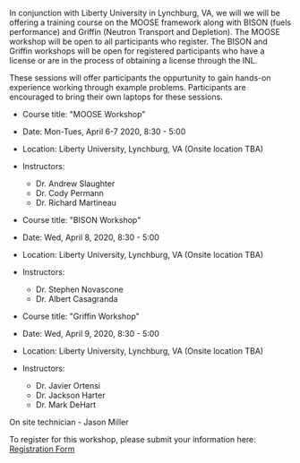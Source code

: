 In conjunction with Liberty University in Lynchburg, VA, we will  we will be offering a training course on the MOOSE framework along with BISON (fuels performance) and Griffin (Neutron Transport and Depletion). The MOOSE workshop will be open to all participants who register. The BISON and Griffin workshops will be open for registered participants who have a license or are in the process of obtaining a license through the INL.

These sessions will offer participants the oppurtunity to gain hands-on experience working through example problems. Participants are encouraged to bring their own laptops for these sessions.

- Course title: "MOOSE Workshop"
- Date: Mon-Tues, April 6-7 2020, 8:30 - 5:00
- Location: Liberty University, Lynchburg, VA (Onsite location TBA)
- Instructors:

  - Dr. Andrew Slaughter
  - Dr. Cody Permann
  - Dr. Richard Martineau

- Course title: "BISON Workshop"
- Date: Wed, April 8, 2020, 8:30 - 5:00
- Location: Liberty University, Lynchburg, VA (Onsite location TBA)
- Instructors:

  - Dr. Stephen Novascone
  - Dr. Albert Casagranda

- Course title: "Griffin Workshop"
- Date: Wed, April 9, 2020, 8:30 - 5:00
- Location: Liberty University, Lynchburg, VA (Onsite location TBA)
- Instructors:

  - Dr. Javier Ortensi
  - Dr. Jackson Harter
  - Dr. Mark DeHart

On site technician - Jason Miller

To register for this workshop, please submit your information here: [Registration Form](https://docs.google.com/forms/d/e/1FAIpQLSeI9roXU10Lktt8D-7QWRHjTyzO5JaSU2JaabMhAd1FP9YKGA/viewform?usp=sf_link)

